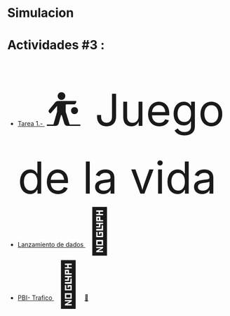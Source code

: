 # Simulacion
<h1>Actividades #3 : </h1>
<ul>
  <li>
    <a href="https://github.com/Edw1nM4rquez/Simulacion/blob/master/Juego%20de%20la%20Vida.pdf">Tarea 1.- </a> <span style='font-size:100px;'>&#9977; Juego de la vida</span>
    
  </li>
   <li>
    <a href="https://github.com/Edw1nM4rquez/Simulacion/blob/master/Dados/Simulacion_.ipynb">Lanzamiento de dados </a> <span style='font-size:100px;'>&#2683;</span>
  </li>
    <li>
    <a href="https://github.com/Edw1nM4rquez/Simulacion/blob/master/PIB%20-%20Trafico.pdf">PBI- Trafico </a> <span style='font-size:100px;'>&#128663;</span>
      <a href="https://github.com/Edw1nM4rquez/Simulacion/tree/master/WorkSpace/Vias1-Sim">&#128209</a>
  </li>
  
</ul>
